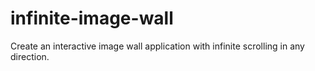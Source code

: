 # infinite-image-wall
Create an interactive image wall application with infinite scrolling in any direction.
